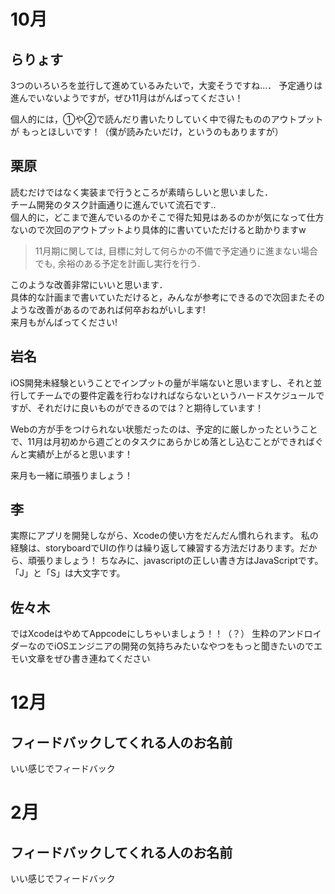 # 10月

## らりょす

3つのいろいろを並行して進めているみたいで，大変そうですね…．
予定通りは進んでいないようですが，ぜひ11月はがんばってください！

個人的には，①や②で読んだり書いたりしていく中で得たもののアウトプットが
もっとほしいです！（僕が読みたいだけ，というのもありますが）

## 栗原
読むだけではなく実装まで行うところが素晴らしいと思いました．  
チーム開発のタスク計画通りに進んでいて流石です‥  
個人的に，どこまで進んでいるのかそこで得た知見はあるのかが気になって仕方ないので次回のアウトプットより具体的に書いていただけると助かりますw

>  11月期に関しては, 目標に対して何らかの不備で予定通りに進まない場合でも, 余裕のある予定を計画し実行を行う.

このような改善非常にいいと思います．  
具体的な計画まで書いていただけると，みんなが参考にできるので次回またそのような改善があるのであれば何卒おねがいします!  
来月もがんばってください!

## 岩名
iOS開発未経験ということでインプットの量が半端ないと思いますし、それと並行してチームでの要件定義を行わなければならないというハードスケジュールですが、それだけに良いものができるのでは？と期待しています！

Webの方が手をつけられない状態だったのは、予定的に厳しかったということで、11月は月初めから週ごとのタスクにあらかじめ落とし込むことができればぐんと実績が上がると思います！

来月も一緒に頑張りましょう！

## 李
実際にアプリを開発しながら、Xcodeの使い方をだんだん慣れられます。
私の経験は、storyboardでUIの作りは繰り返して練習する方法だけあります。だから、頑張りましょう！
ちなみに、javascriptの正しい書き方はJavaScriptです。「J」と「S」は大文字です。

## 佐々木
ではXcodeはやめてAppcodeにしちゃいましょう！！（？）
生粋のアンドロイダーなのでiOSエンジニアの開発の気持ちみたいなやつをもっと聞きたいのでエモい文章をぜひ書き連ねてください

# 12月

## フィードバックしてくれる人のお名前

いい感じでフィードバック

# 2月

## フィードバックしてくれる人のお名前

いい感じでフィードバック
